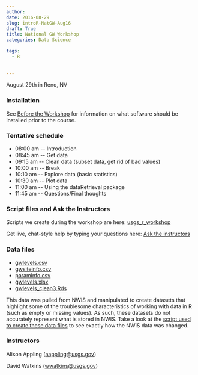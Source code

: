 ```yaml
---
author: 
date: 2016-08-29
slug: introR-NatGW-Aug16
draft: True
title: National GW Workshop
categories: Data Science
 
tags: 
  - R
 
 
---
```

August 29th in Reno, NV

### Installation

See [Before the Workshop](/intro-curriculum/Before) for information on what software should be installed prior to the course.

### Tentative schedule

-   08:00 am -- Introduction
-   08:45 am -- Get data
-   09:15 am -- Clean data (subset data, get rid of bad values)
-   10:00 am -- Break
-   10:10 am -- Explore data (basic statistics)
-   10:30 am -- Plot data
-   11:00 am -- Using the dataRetrieval package
-   11:45 am -- Questions/Final thoughts

### Script files and Ask the Instructors

Scripts we create during the workshop are here: [usgs\_r\_workshop](https://drive.google.com/folderview?id=0B-c5tErcTY2fTGd2SjVoazJZWlU&usp=sharing)

Get live, chat-style help by typing your questions here: [Ask the instructors](https://docs.google.com/document/d/12VKzjWf2sReOz38MhCGm1ZDMpbICNk3o_l38agWWfs4/edit?usp=sharing)

### Data files

-   [gwlevels.csv](../introR-NatGW-Aug29/gwlevels.csv)
-   [gwsiteinfo.csv](../introR-NatGW-Aug29/gwsiteinfo.csv)
-   [paraminfo.csv](../introR-NatGW-Aug29/paraminfo.csv)
-   [gwlevels.xlsx](../introR-NatGW-Aug29/gwlevels.xlsx)
-   [gwlevels\_clean3.Rds](../introR-NatGW-Aug29/gwlevels_clean3.Rds)

This data was pulled from NWIS and manipulated to create datasets that highlight some of the troublesome characteristics of working with data in R (such as empty or missing values). As such, these datasets do not accurately represent what is stored in NWIS. Take a look at the [script used to create these data files](../introR-NatGW-Aug29/create_data.R) to see exactly how the NWIS data was changed.

### Instructors

Alison Appling (<aappling@usgs.gov>)

David Watkins (<wwatkins@usgs.gov>)
